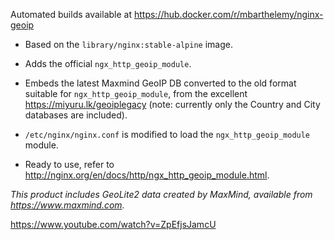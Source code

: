 Automated builds available at https://hub.docker.com/r/mbarthelemy/nginx-geoip


 - Based on the `library/nginx:stable-alpine` image.

 - Adds the official `ngx_http_geoip_module`.

 - Embeds the latest Maxmind GeoIP DB converted to the old format suitable for `ngx_http_geoip_module`, from the excellent https://miyuru.lk/geoiplegacy (note: currently only the Country and City databases are included).

 - `/etc/nginx/nginx.conf` is modified to load the `ngx_http_geoip_module` module.

 - Ready to use, refer to http://nginx.org/en/docs/http/ngx_http_geoip_module.html.


_This product includes GeoLite2 data created by MaxMind, available from https://www.maxmind.com._


https://www.youtube.com/watch?v=ZpEfjsJamcU

